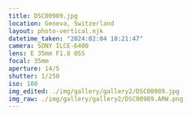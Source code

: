```yaml
---
title: DSC00989.jpg
location: Geneva, Switzerland
layout: photo-vertical.njk
datetime_taken: "2024:02:04 18:21:47"
camera: SONY ILCE-6400
lens: E 35mm F1.8 OSS
focal: 35mm
aperture: 14/5
shutter: 1/250
iso: 100
img_edited: ./img/gallery/gallery2/DSC00989.jpg
img_raw: ./img/gallery/gallery2/DSC00989.ARW.png
---
```


